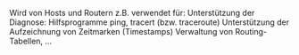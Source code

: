 Wird von Hosts und Routern z.B. verwendet für: Unterstützung der Diagnose: Hilfsprogramme ping, tracert (bzw. traceroute) Unterstützung der Aufzeichnung von Zeitmarken (Timestamps) Verwaltung von Routing-Tabellen, …